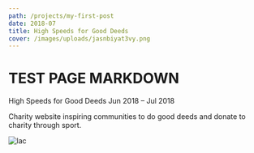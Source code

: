 ```yaml
---
path: /projects/my-first-post
date: 2018-07
title: High Speeds for Good Deeds
cover: /images/uploads/jasnbiyat3vy.png
---
```


# TEST PAGE MARKDOWN

High Speeds for Good Deeds
Jun 2018 – Jul 2018

Charity website inspiring communities to do good deeds and donate to charity through sport.

![lac](/images/uploads/jasnbiyat3vy.png)

